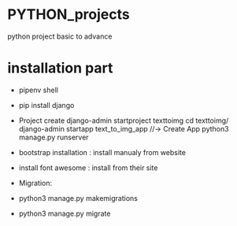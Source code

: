 # PYTHON_projects
python project basic to advance

# installation part

- pipenv shell

- pip install django

- Project create
	django-admin startproject texttoimg
	cd texttoimg/
	django-admin startapp text_to_img_app //-> Create App
	python3 manage.py runserver

- bootstrap installation : install manualy from website

- install font awesome : install from their site

- Migration:
- python3 manage.py makemigrations
- python3 manage.py migrate

